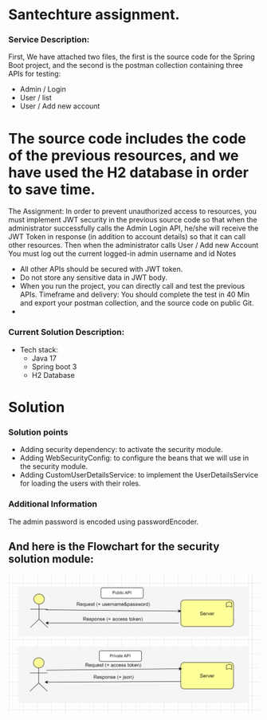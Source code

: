 # Santechture assignment.

### Service Description:

First, We have attached two files, the first is the source code for the Spring Boot project, and the second is the postman
collection containing three APIs for testing:
- Admin / Login
- User / list
- User / Add new account
 # The source code includes the code of the previous resources, and we have used the H2 database in order to save time.
  The Assignment:
  In order to prevent unauthorized access to resources, you must implement JWT security in the previous source code so
  that when the administrator successfully calls the Admin Login API, he/she will receive the JWT Token in response (in
  addition to account details) so that it can call other resources. Then when the administrator calls User / Add new
  Account You must log out the current logged-in admin username and id
  Notes
- All other APIs should be secured with JWT token.
- Do not store any sensitive data in JWT body.
- When you run the project, you can directly call and test the previous APIs.
  Timeframe and delivery:
  You should complete the test in 40 Min and export your postman collection, and the source code on public Git.
- 
### Current Solution Description:
* Tech stack:
  * Java 17
  * Spring boot 3
  * H2 Database

# Solution
### Solution points 
- Adding security dependency: to activate the security module.
- Adding WebSecurityConfig: to configure the beans that we will use in the security module.
- Adding CustomUserDetailsService: to implement the UserDetailsService for loading the users with their roles.

### Additional Information
The admin password is encoded using passwordEncoder.

## And here is the Flowchart for the security solution module:

![alt text](https://github.com/elshabrawy/admin-test-api/blob/main/Security-chart.png?raw=true)
